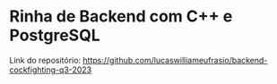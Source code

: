 # Rinha de Backend com C++ e PostgreSQL

Link do repositório: https://github.com/lucaswilliameufrasio/backend-cockfighting-q3-2023
